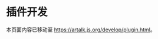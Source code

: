 # 插件开发

本页面内容已移动至 <https://artalk.js.org/develop/plugin.html>。

<script setup lang="ts">
if (!import.meta.env.SSR) window.location = 'https://artalk.js.org/develop/plugin.html';
</script>

